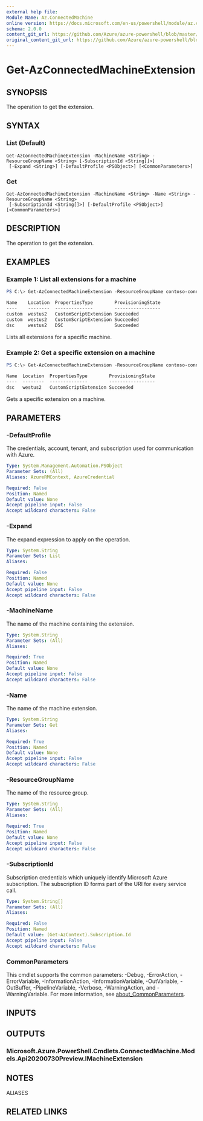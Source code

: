 ```yaml
---
external help file: 
Module Name: Az.ConnectedMachine
online version: https://docs.microsoft.com/en-us/powershell/module/az.connectedmachine/get-azconnectedmachineextension
schema: 2.0.0
content_git_url: https://github.com/Azure/azure-powershell/blob/master/src/ConnectedMachine/help/Get-AzConnectedMachineExtension.md
original_content_git_url: https://github.com/Azure/azure-powershell/blob/master/src/ConnectedMachine/help/Get-AzConnectedMachineExtension.md
---
```


# Get-AzConnectedMachineExtension

## SYNOPSIS
The operation to get the extension.

## SYNTAX

### List (Default)
```
Get-AzConnectedMachineExtension -MachineName <String> -ResourceGroupName <String> [-SubscriptionId <String[]>]
 [-Expand <String>] [-DefaultProfile <PSObject>] [<CommonParameters>]
```

### Get
```
Get-AzConnectedMachineExtension -MachineName <String> -Name <String> -ResourceGroupName <String>
 [-SubscriptionId <String[]>] [-DefaultProfile <PSObject>] [<CommonParameters>]
```

## DESCRIPTION
The operation to get the extension.

## EXAMPLES

### Example 1: List all extensions for a machine
```powershell
PS C:\> Get-AzConnectedMachineExtension -ResourceGroupName contoso-connected-machines -MachineName winwestus2_2

Name    Location  PropertiesType        ProvisioningState
----    --------  --------------        -----------------
custom  westus2   CustomScriptExtension Succeeded
custom  westus2   CustomScriptExtension Succeeded
dsc     westus2   DSC                   Succeeded
```

Lists all extensions for a specific machine.

### Example 2: Get a specific extension on a machine
```powershell
PS C:\> Get-AzConnectedMachineExtension -ResourceGroupName contoso-connected-machines -MachineName winwestus2_2 -Name dsc

Name  Location  PropertiesType        ProvisioningState
----  --------  --------------        -----------------
dsc   westus2   CustomScriptExtension Succeeded
```

Gets a specific extension on a machine.

## PARAMETERS

### -DefaultProfile
The credentials, account, tenant, and subscription used for communication with Azure.

```yaml
Type: System.Management.Automation.PSObject
Parameter Sets: (All)
Aliases: AzureRMContext, AzureCredential

Required: False
Position: Named
Default value: None
Accept pipeline input: False
Accept wildcard characters: False
```

### -Expand
The expand expression to apply on the operation.

```yaml
Type: System.String
Parameter Sets: List
Aliases:

Required: False
Position: Named
Default value: None
Accept pipeline input: False
Accept wildcard characters: False
```

### -MachineName
The name of the machine containing the extension.

```yaml
Type: System.String
Parameter Sets: (All)
Aliases:

Required: True
Position: Named
Default value: None
Accept pipeline input: False
Accept wildcard characters: False
```

### -Name
The name of the machine extension.

```yaml
Type: System.String
Parameter Sets: Get
Aliases:

Required: True
Position: Named
Default value: None
Accept pipeline input: False
Accept wildcard characters: False
```

### -ResourceGroupName
The name of the resource group.

```yaml
Type: System.String
Parameter Sets: (All)
Aliases:

Required: True
Position: Named
Default value: None
Accept pipeline input: False
Accept wildcard characters: False
```

### -SubscriptionId
Subscription credentials which uniquely identify Microsoft Azure subscription.
The subscription ID forms part of the URI for every service call.

```yaml
Type: System.String[]
Parameter Sets: (All)
Aliases:

Required: False
Position: Named
Default value: (Get-AzContext).Subscription.Id
Accept pipeline input: False
Accept wildcard characters: False
```

### CommonParameters
This cmdlet supports the common parameters: -Debug, -ErrorAction, -ErrorVariable, -InformationAction, -InformationVariable, -OutVariable, -OutBuffer, -PipelineVariable, -Verbose, -WarningAction, and -WarningVariable. For more information, see [about_CommonParameters](http://go.microsoft.com/fwlink/?LinkID=113216).

## INPUTS

## OUTPUTS

### Microsoft.Azure.PowerShell.Cmdlets.ConnectedMachine.Models.Api20200730Preview.IMachineExtension

## NOTES

ALIASES

## RELATED LINKS

